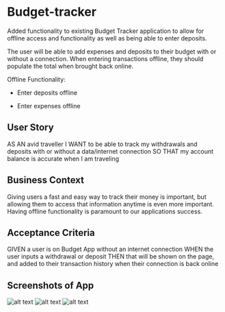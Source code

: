 # Budget-tracker
Added functionality to  existing Budget Tracker application to allow for offline access and functionality as well as being able to enter deposits.

The user will be able to add expenses and deposits to their budget with or without a connection. When entering transactions offline, they should populate the total when brought back online.

Offline Functionality:
* Enter deposits offline

* Enter expenses offline
## User Story
AS AN avid traveller I WANT to be able to track my withdrawals and deposits with or without a data/internet connection SO THAT my account balance is accurate when I am traveling

## Business Context
Giving users a fast and easy way to track their money is important, but allowing them to access that information anytime is even more important. Having offline functionality is paramount to our applications success.

## Acceptance Criteria
GIVEN a user is on Budget App without an internet connection WHEN the user inputs a withdrawal or deposit THEN that will be shown on the page, and added to their transaction history when their connection is back online
## Screenshots of App
![alt text](<img width="1123" alt="Screen Shot 2020-08-11 at 4 31 23 PM" src="https://user-images.githubusercontent.com/63565986/89951025-4b4a0e80-dbf0-11ea-8b07-2bc8b709d4e2.png">)
![alt text](<img width="1245" alt="Screen Shot 2020-08-11 at 4 30 54 PM" src="https://user-images.githubusercontent.com/63565986/89951032-4f762c00-dbf0-11ea-956f-4dbdd172caf0.png">)
![alt text](<img width="842" alt="Screen Shot 2020-08-11 at 4 29 16 PM" src="https://user-images.githubusercontent.com/63565986/89951039-52711c80-dbf0-11ea-8c4b-e7c2eaf85d28.png">
)